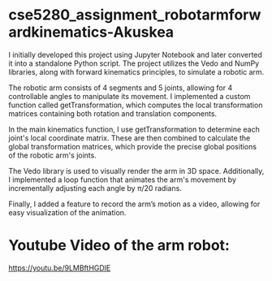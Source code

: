 # cse5280_assignment_robotarmforwardkinematics-Akuskea
I initially developed this project using Jupyter Notebook and later converted it into a standalone Python script. The project utilizes the Vedo and NumPy libraries, along with forward kinematics principles, to simulate a robotic arm.

The robotic arm consists of 4 segments and 5 joints, allowing for 4 controllable angles to manipulate its movement. I implemented a custom function called getTransformation, which computes the local transformation matrices containing both rotation and translation components.

In the main kinematics function, I use getTransformation to determine each joint's local coordinate matrix. These are then combined to calculate the global transformation matrices, which provide the precise global positions of the robotic arm's joints.

The Vedo library is used to visually render the arm in 3D space. Additionally, I implemented a loop function that animates the arm's movement by incrementally adjusting each angle by π/20 radians.

Finally, I added a feature to record the arm’s motion as a video, allowing for easy visualization of the animation.

# Youtube Video of the arm robot:
[https://youtu.be/9LMBftHGDlE ](https://youtu.be/Ez1UVE9CWVs)
